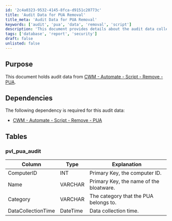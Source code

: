 ```yaml
---
id: '2c4a0323-9532-4145-8fca-d9151c20773c'
title: 'Audit Data for PUA Removal'
title_meta: 'Audit Data for PUA Removal'
keywords: ['audit', 'pua', 'data', 'removal', 'script']
description: 'This document provides details about the audit data collected for the removal of potentially unwanted applications (PUAs) using a specific script in ConnectWise Automate. It includes information on dependencies and the structure of the audit data table.'
tags: ['database', 'report', 'security']
draft: false
unlisted: false
---
```


## Purpose

This document holds audit data from [CWM - Automate - Script - Remove - PUA](https://proval.itglue.com/DOC-5078775-11157214).

## Dependencies

The following dependency is required for this audit data:

- [CWM - Automate - Script - Remove - PUA](https://proval.itglue.com/DOC-5078775-11157214)

## Tables

### pvl_pua_audit

| Column              | Type     | Explanation                              |
|---------------------|----------|------------------------------------------|
| ComputerID          | INT      | Primary Key, the computer ID.           |
| Name                | VARCHAR  | Primary Key, the name of the bloatware. |
| Category            | VARCHAR  | The category that the PUA belongs to.   |
| DataCollectionTime  | DateTime | Data collection time.                    |

